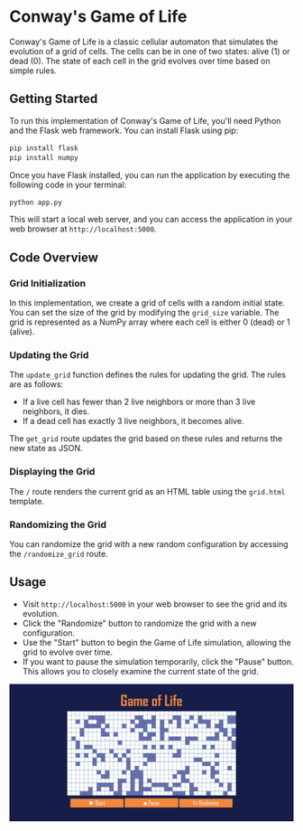 # Conway's Game of Life

Conway's Game of Life is a classic cellular automaton that simulates the evolution of a grid of cells. The cells can be in one of two states: alive (1) or dead (0). The state of each cell in the grid evolves over time based on simple rules.

## Getting Started

To run this implementation of Conway's Game of Life, you'll need Python and the Flask web framework. You can install Flask using pip:

```bash
pip install flask
pip install numpy
```

Once you have Flask installed, you can run the application by executing the following code in your terminal:

```python
python app.py
```

This will start a local web server, and you can access the application in your web browser at `http://localhost:5000`.

## Code Overview

### Grid Initialization

In this implementation, we create a grid of cells with a random initial state. You can set the size of the grid by modifying the `grid_size` variable. The grid is represented as a NumPy array where each cell is either 0 (dead) or 1 (alive).

### Updating the Grid

The `update_grid` function defines the rules for updating the grid. The rules are as follows:

- If a live cell has fewer than 2 live neighbors or more than 3 live neighbors, it dies.
- If a dead cell has exactly 3 live neighbors, it becomes alive.

The `get_grid` route updates the grid based on these rules and returns the new state as JSON.

### Displaying the Grid

The `/` route renders the current grid as an HTML table using the `grid.html` template.

### Randomizing the Grid

You can randomize the grid with a new random configuration by accessing the `/randomize_grid` route.

## Usage

- Visit `http://localhost:5000` in your web browser to see the grid and its evolution.
- Click the "Randomize" button to randomize the grid with a new configuration.
- Use the "Start" button to begin the Game of Life simulation, allowing the grid to evolve over time.
- If you want to pause the simulation temporarily, click the "Pause" button. This allows you to closely examine the current state of the grid.


![First page](https://github.com/IuliaVrabie/Game-of-Life/blob/d54003f70ec95486a394cc0fc17a6efee46b5a6d/Interface.png)
